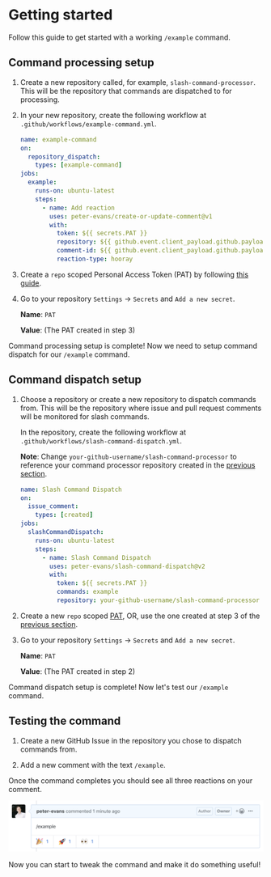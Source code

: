 # Getting started

Follow this guide to get started with a working `/example` command.

## Command processing setup

1. Create a new repository called, for example, `slash-command-processor`.
   This will be the repository that commands are dispatched to for processing.

2. In your new repository, create the following workflow at `.github/workflows/example-command.yml`.

    ```yml
    name: example-command
    on:
      repository_dispatch:
        types: [example-command]
    jobs:
      example:
        runs-on: ubuntu-latest
        steps:
          - name: Add reaction
            uses: peter-evans/create-or-update-comment@v1
            with:
              token: ${{ secrets.PAT }}
              repository: ${{ github.event.client_payload.github.payload.repository.full_name }}
              comment-id: ${{ github.event.client_payload.github.payload.comment.id }}
              reaction-type: hooray
    ```

3. Create a `repo` scoped Personal Access Token (PAT) by following [this guide](https://help.github.com/en/github/authenticating-to-github/creating-a-personal-access-token-for-the-command-line).

4. Go to your repository `Settings` -> `Secrets` and `Add a new secret`.

   **Name**: `PAT`

   **Value**: (The PAT created in step 3)

Command processing setup is complete! Now we need to setup command dispatch for our `/example` command.

## Command dispatch setup

1. Choose a repository or create a new repository to dispatch commands from.
   This will be the repository where issue and pull request comments will be monitored for slash commands.

   In the repository, create the following workflow at `.github/workflows/slash-command-dispatch.yml`.

   **Note**: Change `your-github-username/slash-command-processor` to reference your command processor repository created in the [previous section](#command-processing-setup).

    ```yml
    name: Slash Command Dispatch
    on:
      issue_comment:
        types: [created]
    jobs:
      slashCommandDispatch:
        runs-on: ubuntu-latest
        steps:
          - name: Slash Command Dispatch
            uses: peter-evans/slash-command-dispatch@v2
            with:
              token: ${{ secrets.PAT }}
              commands: example
              repository: your-github-username/slash-command-processor
    ```

2. Create a new `repo` scoped [PAT](https://help.github.com/en/github/authenticating-to-github/creating-a-personal-access-token-for-the-command-line), OR, use the one created at step 3 of the [previous section](#command-processing-setup).

3. Go to your repository `Settings` -> `Secrets` and `Add a new secret`.

   **Name**: `PAT`

   **Value**: (The PAT created in step 2)

Command dispatch setup is complete! Now let's test our `/example` command.

## Testing the command

1. Create a new GitHub Issue in the repository you chose to dispatch commands from.

2. Add a new comment with the text `/example`.

Once the command completes you should see all three reactions on your comment.

![Example Command](assets/example-command.png)

Now you can start to tweak the command and make it do something useful!
